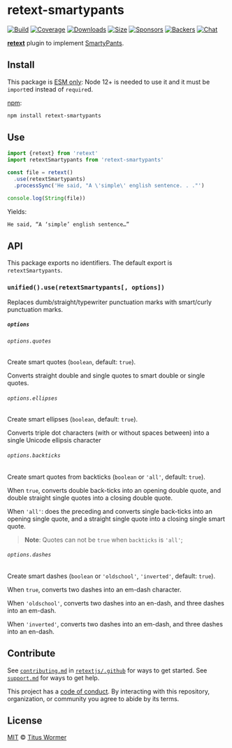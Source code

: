 # retext-smartypants

[![Build][build-badge]][build]
[![Coverage][coverage-badge]][coverage]
[![Downloads][downloads-badge]][downloads]
[![Size][size-badge]][size]
[![Sponsors][sponsors-badge]][collective]
[![Backers][backers-badge]][collective]
[![Chat][chat-badge]][chat]

[**retext**][retext] plugin to implement [SmartyPants][].

## Install

This package is [ESM only](https://gist.github.com/sindresorhus/a39789f98801d908bbc7ff3ecc99d99c):
Node 12+ is needed to use it and it must be `import`ed instead of `require`d.

[npm][]:

```sh
npm install retext-smartypants
```

## Use

```js
import {retext} from 'retext'
import retextSmartypants from 'retext-smartypants'

const file = retext()
  .use(retextSmartypants)
  .processSync('He said, "A \'simple\' english sentence. . ."')

console.log(String(file))
```

Yields:

```txt
He said, “A ‘simple’ english sentence…”
```

## API

This package exports no identifiers.
The default export is `retextSmartypants`.

### `unified().use(retextSmartypants[, options])`

Replaces dumb/straight/typewriter punctuation marks with smart/curly punctuation
marks.

##### `options`

###### `options.quotes`

Create smart quotes (`boolean`, default: `true`).

Converts straight double and single quotes to smart double or single quotes.

###### `options.ellipses`

Create smart ellipses (`boolean`, default: `true`).

Converts triple dot characters (with or without spaces between) into a single
Unicode ellipsis character

###### `options.backticks`

Create smart quotes from backticks (`boolean` or `'all'`, default: `true`).

When `true`, converts double back-ticks into an opening double quote, and
double straight single quotes into a closing double quote.

When `'all'`: does the preceding and converts single back-ticks into an
opening single quote, and a straight single quote into a closing single
smart quote.

> **Note**: Quotes can not be `true` when `backticks` is `'all'`;

###### `options.dashes`

Create smart dashes (`boolean` or `'oldschool'`, `'inverted'`, default: `true`).

When `true`, converts two dashes into an em-dash character.

When `'oldschool'`, converts two dashes into an en-dash, and three dashes into
an em-dash.

When `'inverted'`, converts two dashes into an em-dash, and three dashes into
an en-dash.

## Contribute

See [`contributing.md`][contributing] in [`retextjs/.github`][health] for ways
to get started.
See [`support.md`][support] for ways to get help.

This project has a [code of conduct][coc].
By interacting with this repository, organization, or community you agree to
abide by its terms.

## License

[MIT][license] © [Titus Wormer][author]

<!-- Definitions -->

[build-badge]: https://github.com/retextjs/retext-smartypants/workflows/main/badge.svg

[build]: https://github.com/retextjs/retext-smartypants/actions

[coverage-badge]: https://img.shields.io/codecov/c/github/retextjs/retext-smartypants.svg

[coverage]: https://codecov.io/github/retextjs/retext-smartypants

[downloads-badge]: https://img.shields.io/npm/dm/retext-smartypants.svg

[downloads]: https://www.npmjs.com/package/retext-smartypants

[size-badge]: https://img.shields.io/bundlephobia/minzip/retext-smartypants.svg

[size]: https://bundlephobia.com/result?p=retext-smartypants

[sponsors-badge]: https://opencollective.com/unified/sponsors/badge.svg

[backers-badge]: https://opencollective.com/unified/backers/badge.svg

[collective]: https://opencollective.com/unified

[chat-badge]: https://img.shields.io/badge/chat-discussions-success.svg

[chat]: https://github.com/retextjs/retext/discussions

[npm]: https://docs.npmjs.com/cli/install

[health]: https://github.com/retextjs/.github

[contributing]: https://github.com/retextjs/.github/blob/HEAD/contributing.md

[support]: https://github.com/retextjs/.github/blob/HEAD/support.md

[coc]: https://github.com/retextjs/.github/blob/HEAD/code-of-conduct.md

[license]: license

[author]: https://wooorm.com

[retext]: https://github.com/retextjs/retext

[smartypants]: https://daringfireball.net/projects/smartypants
